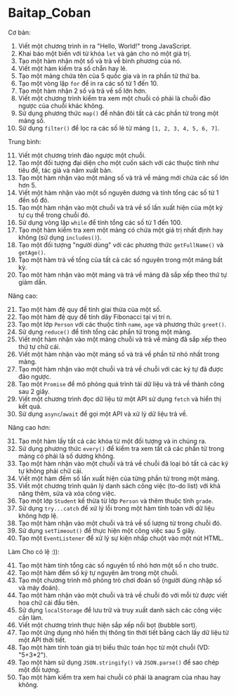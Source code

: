 # Baitap_Coban
Cơ bản:
1. Viết một chương trình in ra "Hello, World!" trong JavaScript.
2. Khai báo một biến với từ khóa `let` và gán cho nó một giá trị.
3. Tạo một hàm nhận một số và trả về bình phương của nó.
4. Viết một hàm kiểm tra số chẵn hay lẻ.
5. Tạo một mảng chứa tên của 5 quốc gia và in ra phần tử thứ ba.
6. Tạo một vòng lặp `for` để in ra các số từ 1 đến 10.
7. Tạo một hàm nhận 2 số và trả về số lớn hơn.
8. Viết một chương trình kiểm tra xem một chuỗi có phải là chuỗi đảo ngược của chuỗi khác không.
9. Sử dụng phương thức `map()` để nhân đôi tất cả các phần tử trong một mảng số.
10. Sử dụng `filter()` để lọc ra các số lẻ từ mảng `[1, 2, 3, 4, 5, 6, 7]`.

Trung bình:

11. Viết một chương trình đảo ngược một chuỗi.
12. Tạo một đối tượng đại diện cho một cuốn sách với các thuộc tính như tiêu đề, tác giả và năm xuất bản.
13. Tạo một hàm nhận vào một mảng số và trả về mảng mới chứa các số lớn hơn 5.
14. Viết một hàm nhận vào một số nguyên dương và tính tổng các số từ 1 đến số đó.
15. Tạo một hàm nhận vào một chuỗi và trả về số lần xuất hiện của một ký tự cụ thể trong chuỗi đó.
16. Sử dụng vòng lặp `while` để tính tổng các số từ 1 đến 100.
17. Tạo một hàm kiểm tra xem một mảng có chứa một giá trị nhất định hay không (sử dụng `includes()`).
18. Tạo một đối tượng "người dùng" với các phương thức `getFullName()` và `getAge()`.
19. Tạo một hàm trả về tổng của tất cả các số nguyên trong một mảng bất kỳ.
20. Tạo một hàm nhận vào một mảng và trả về mảng đã sắp xếp theo thứ tự giảm dần.

Nâng cao:

21. Tạo một hàm đệ quy để tính giai thừa của một số.
22. Tạo một hàm đệ quy để tính dãy Fibonacci tại vị trí n.
23. Tạo một lớp `Person` với các thuộc tính `name`, `age` và phương thức `greet()`.
24. Sử dụng `reduce()` để tính tổng các phần tử trong một mảng.
25. Viết một hàm nhận vào một mảng chuỗi và trả về mảng đã sắp xếp theo thứ tự chữ cái.
26. Viết một hàm nhận vào một mảng số và trả về phần tử nhỏ nhất trong mảng.
27. Tạo một hàm nhận vào một chuỗi và trả về chuỗi với các ký tự đã được đảo ngược.
28. Tạo một `Promise` để mô phỏng quá trình tải dữ liệu và trả về thành công sau 2 giây.
29. Viết một chương trình đọc dữ liệu từ một API sử dụng `fetch` và hiển thị kết quả.
30. Sử dụng `async`/`await` để gọi một API và xử lý dữ liệu trả về.

Nâng cao hơn:

31. Tạo một hàm lấy tất cả các khóa từ một đối tượng và in chúng ra.
32. Sử dụng phương thức `every()` để kiểm tra xem tất cả các phần tử trong mảng có phải là số dương không.
33. Tạo một hàm nhận vào một chuỗi và trả về chuỗi đã loại bỏ tất cả các ký tự không phải chữ cái.
34. Viết một hàm đếm số lần xuất hiện của từng phần tử trong một mảng.
35. Viết một chương trình quản lý danh sách công việc (to-do list) với khả năng thêm, sửa và xóa công việc.
36. Tạo một lớp `Student` kế thừa từ lớp `Person` và thêm thuộc tính `grade`.
37. Sử dụng `try...catch` để xử lý lỗi trong một hàm tính toán với dữ liệu không hợp lệ.
38. Tạo một hàm nhận vào một chuỗi và trả về số lượng từ trong chuỗi đó.
39. Sử dụng `setTimeout()` để thực hiện một công việc sau 5 giây.
40. Tạo một `EventListener` để xử lý sự kiện nhấp chuột vào một nút HTML.

Làm Cho có lệ :)):

41. Tạo một hàm tính tổng các số nguyên tố nhỏ hơn một số n cho trước.
42. Tạo một hàm đếm số ký tự nguyên âm trong một chuỗi.
43. Tạo một chương trình mô phỏng trò chơi đoán số (người dùng nhập số và máy đoán).
44. Tạo một hàm nhận vào một chuỗi và trả về chuỗi đó với mỗi từ được viết hoa chữ cái đầu tiên.
45. Sử dụng `localStorage` để lưu trữ và truy xuất danh sách các công việc cần làm.
46. Viết một chương trình thực hiện sắp xếp nổi bọt (bubble sort).
47. Tạo một ứng dụng nhỏ hiển thị thông tin thời tiết bằng cách lấy dữ liệu từ một API thời tiết.
48. Tạo một hàm tính toán giá trị biểu thức toán học từ một chuỗi (VD: "5+3*2").
49. Tạo một hàm sử dụng `JSON.stringify()` và `JSON.parse()` để sao chép một đối tượng.
50. Tạo một hàm kiểm tra xem hai chuỗi có phải là anagram của nhau hay không.
